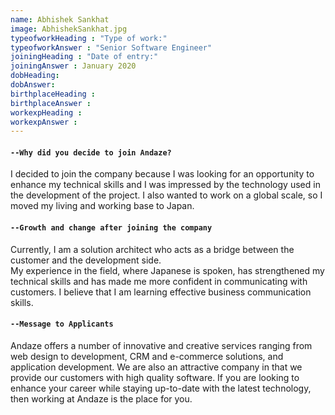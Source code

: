 ```yaml
---
name: Abhishek Sankhat
image: AbhishekSankhat.jpg
typeofworkHeading : "Type of work:"
typeofworkAnswer : "Senior Software Engineer"
joiningHeading : "Date of entry:"
joiningAnswer : January 2020
dobHeading:
dobAnswer:
birthplaceHeading :
birthplaceAnswer :
workexpHeading :
workexpAnswer :
---
```


#### `--Why did you decide to join Andaze?`

I decided to join the company because I was looking for an opportunity to enhance my technical skills and I was impressed by the technology used in the development of the project. I also wanted to work on a global scale, so I moved my living and working base to Japan.

#### `--Growth and change after joining the company`

Currently, I am a solution architect who acts as a bridge between the customer and the development side.  
My experience in the field, where Japanese is spoken, has strengthened my technical skills and has made me more confident in communicating with customers. I believe that I am learning effective business communication skills.

#### `--Message to Applicants`

Andaze offers a number of innovative and creative services ranging from web design to development, CRM and e-commerce solutions, and application development. We are also an attractive company in that we provide our customers with high quality software. If you are looking to enhance your career while staying up-to-date with the latest technology, then working at Andaze is the place for you.
